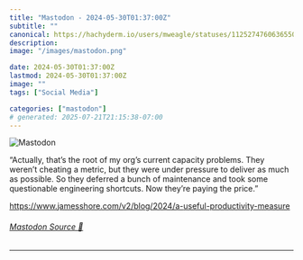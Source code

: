 ```yaml
---
title: "Mastodon - 2024-05-30T01:37:00Z"
subtitle: ""
canonical: https://hachyderm.io/users/mweagle/statuses/112527476063655061
description:
image: "/images/mastodon.png"

date: 2024-05-30T01:37:00Z
lastmod: 2024-05-30T01:37:00Z
image: ""
tags: ["Social Media"]

categories: ["mastodon"]
# generated: 2025-07-21T21:15:38-07:00
---
```

![Mastodon](/images/mastodon.png)

<p>“Actually, that’s the root of my org’s current capacity problems. They weren’t cheating a metric, but they were under pressure to deliver as much as possible. So they deferred a bunch of maintenance and took some questionable engineering shortcuts. Now they’re paying the price.”</p><p><a href="https://www.jamesshore.com/v2/blog/2024/a-useful-productivity-measure" target="_blank" rel="nofollow noopener noreferrer" translate="no"><span class="invisible">https://www.</span><span class="ellipsis">jamesshore.com/v2/blog/2024/a-</span><span class="invisible">useful-productivity-measure</span></a></p>


###### [Mastodon Source 🐘](https://hachyderm.io/@mweagle/112527476063655061)

___
